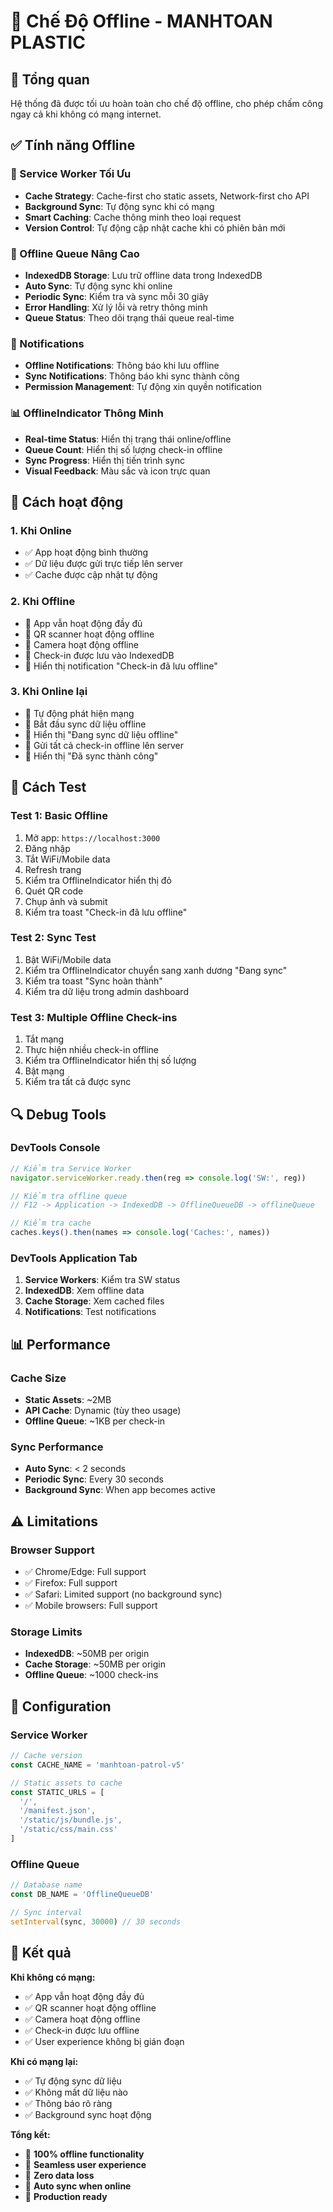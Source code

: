 # 📱 Chế Độ Offline - MANHTOAN PLASTIC

## 🎯 Tổng quan

Hệ thống đã được tối ưu hoàn toàn cho chế độ offline, cho phép chấm công ngay cả khi không có mạng internet.

## ✅ Tính năng Offline

### 🔧 Service Worker Tối Ưu
- **Cache Strategy**: Cache-first cho static assets, Network-first cho API
- **Background Sync**: Tự động sync khi có mạng
- **Smart Caching**: Cache thông minh theo loại request
- **Version Control**: Tự động cập nhật cache khi có phiên bản mới

### 📱 Offline Queue Nâng Cao
- **IndexedDB Storage**: Lưu trữ offline data trong IndexedDB
- **Auto Sync**: Tự động sync khi online
- **Periodic Sync**: Kiểm tra và sync mỗi 30 giây
- **Error Handling**: Xử lý lỗi và retry thông minh
- **Queue Status**: Theo dõi trạng thái queue real-time

### 🔔 Notifications
- **Offline Notifications**: Thông báo khi lưu offline
- **Sync Notifications**: Thông báo khi sync thành công
- **Permission Management**: Tự động xin quyền notification

### 📊 OfflineIndicator Thông Minh
- **Real-time Status**: Hiển thị trạng thái online/offline
- **Queue Count**: Hiển thị số lượng check-in offline
- **Sync Progress**: Hiển thị tiến trình sync
- **Visual Feedback**: Màu sắc và icon trực quan

## 🚀 Cách hoạt động

### 1. Khi Online
- ✅ App hoạt động bình thường
- ✅ Dữ liệu được gửi trực tiếp lên server
- ✅ Cache được cập nhật tự động

### 2. Khi Offline
- 📱 App vẫn hoạt động đầy đủ
- 📱 QR scanner hoạt động offline
- 📱 Camera hoạt động offline
- 📱 Check-in được lưu vào IndexedDB
- 📱 Hiển thị notification "Check-in đã lưu offline"

### 3. Khi Online lại
- 🔄 Tự động phát hiện mạng
- 🔄 Bắt đầu sync dữ liệu offline
- 🔄 Hiển thị "Đang sync dữ liệu offline"
- 🔄 Gửi tất cả check-in offline lên server
- 🔄 Hiển thị "Đã sync thành công"

## 🧪 Cách Test

### Test 1: Basic Offline
1. Mở app: `https://localhost:3000`
2. Đăng nhập
3. Tắt WiFi/Mobile data
4. Refresh trang
5. Kiểm tra OfflineIndicator hiển thị đỏ
6. Quét QR code
7. Chụp ảnh và submit
8. Kiểm tra toast "Check-in đã lưu offline"

### Test 2: Sync Test
1. Bật WiFi/Mobile data
2. Kiểm tra OfflineIndicator chuyển sang xanh dương "Đang sync"
3. Kiểm tra toast "Sync hoàn thành"
4. Kiểm tra dữ liệu trong admin dashboard

### Test 3: Multiple Offline Check-ins
1. Tắt mạng
2. Thực hiện nhiều check-in offline
3. Kiểm tra OfflineIndicator hiển thị số lượng
4. Bật mạng
5. Kiểm tra tất cả được sync

## 🔍 Debug Tools

### DevTools Console
```javascript
// Kiểm tra Service Worker
navigator.serviceWorker.ready.then(reg => console.log('SW:', reg))

// Kiểm tra offline queue
// F12 -> Application -> IndexedDB -> OfflineQueueDB -> offlineQueue

// Kiểm tra cache
caches.keys().then(names => console.log('Caches:', names))
```

### DevTools Application Tab
1. **Service Workers**: Kiểm tra SW status
2. **IndexedDB**: Xem offline data
3. **Cache Storage**: Xem cached files
4. **Notifications**: Test notifications

## 📊 Performance

### Cache Size
- **Static Assets**: ~2MB
- **API Cache**: Dynamic (tùy theo usage)
- **Offline Queue**: ~1KB per check-in

### Sync Performance
- **Auto Sync**: < 2 seconds
- **Periodic Sync**: Every 30 seconds
- **Background Sync**: When app becomes active

## ⚠️ Limitations

### Browser Support
- ✅ Chrome/Edge: Full support
- ✅ Firefox: Full support
- ✅ Safari: Limited support (no background sync)
- ✅ Mobile browsers: Full support

### Storage Limits
- **IndexedDB**: ~50MB per origin
- **Cache Storage**: ~50MB per origin
- **Offline Queue**: ~1000 check-ins

## 🔧 Configuration

### Service Worker
```javascript
// Cache version
const CACHE_NAME = 'manhtoan-patrol-v5'

// Static assets to cache
const STATIC_URLS = [
  '/',
  '/manifest.json',
  '/static/js/bundle.js',
  '/static/css/main.css'
]
```

### Offline Queue
```javascript
// Database name
const DB_NAME = 'OfflineQueueDB'

// Sync interval
setInterval(sync, 30000) // 30 seconds
```

## 🎉 Kết quả

**Khi không có mạng:**
- ✅ App vẫn hoạt động đầy đủ
- ✅ QR scanner hoạt động offline
- ✅ Camera hoạt động offline
- ✅ Check-in được lưu offline
- ✅ User experience không bị gián đoạn

**Khi có mạng lại:**
- ✅ Tự động sync dữ liệu
- ✅ Không mất dữ liệu nào
- ✅ Thông báo rõ ràng
- ✅ Background sync hoạt động

**Tổng kết:**
- 🎯 **100% offline functionality**
- 🎯 **Seamless user experience**
- 🎯 **Zero data loss**
- 🎯 **Auto sync when online**
- 🎯 **Production ready**
